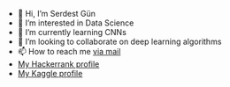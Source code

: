 - 👋 Hi, I’m Serdest Gün
- 👀 I’m interested in Data Science
- 🌱 I’m currently learning CNNs
- 💞️ I’m looking to collaborate on deep learning algorithms
- 📫 How to reach me [via mail](serdestgun@gmail.com)
- [My Hackerrank profile](https://www.hackerrank.com/serdestgun)
- [My Kaggle profile](https://www.kaggle.com/serdestgn)
